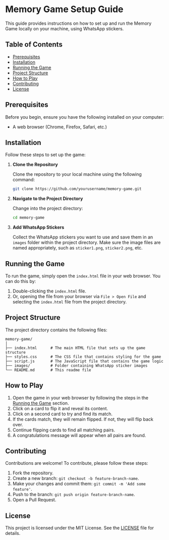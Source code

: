 # Memory Game Setup Guide

This guide provides instructions on how to set up and run the Memory Game locally on your machine, using WhatsApp stickers.

## Table of Contents

- [Prerequisites](#prerequisites)
- [Installation](#installation)
- [Running the Game](#running-the-game)
- [Project Structure](#project-structure)
- [How to Play](#how-to-play)
- [Contributing](#contributing)
- [License](#license)

## Prerequisites

Before you begin, ensure you have the following installed on your computer:

- A web browser (Chrome, Firefox, Safari, etc.)

## Installation

Follow these steps to set up the game:

1. **Clone the Repository**

    Clone the repository to your local machine using the following command:

    ```bash
    git clone https://github.com/yourusername/memory-game.git
    ```

2. **Navigate to the Project Directory**

    Change into the project directory:

    ```bash
    cd memory-game
    ```

3. **Add WhatsApp Stickers**

    Collect the WhatsApp stickers you want to use and save them in an `images` folder within the project directory. Make sure the image files are named appropriately, such as `sticker1.png`, `sticker2.png`, etc.

## Running the Game

To run the game, simply open the `index.html` file in your web browser. You can do this by:

1. Double-clicking the `index.html` file.
2. Or, opening the file from your browser via `File > Open File` and selecting the `index.html` file from the project directory.

## Project Structure

The project directory contains the following files:

```
memory-game/
│
├── index.html      # The main HTML file that sets up the game structure
├── styles.css      # The CSS file that contains styling for the game
├── script.js       # The JavaScript file that contains the game logic
├── images/         # Folder containing WhatsApp sticker images
└── README.md       # This readme file
```

## How to Play

1. Open the game in your web browser by following the steps in the [Running the Game](#running-the-game) section.
2. Click on a card to flip it and reveal its content.
3. Click on a second card to try and find its match.
4. If the cards match, they will remain flipped. If not, they will flip back over.
5. Continue flipping cards to find all matching pairs.
6. A congratulations message will appear when all pairs are found.

## Contributing

Contributions are welcome! To contribute, please follow these steps:

1. Fork the repository.
2. Create a new branch: `git checkout -b feature-branch-name`.
3. Make your changes and commit them: `git commit -m 'Add some feature'`.
4. Push to the branch: `git push origin feature-branch-name`.
5. Open a Pull Request.

## License

This project is licensed under the MIT License. See the [LICENSE](LICENSE) file for details.
